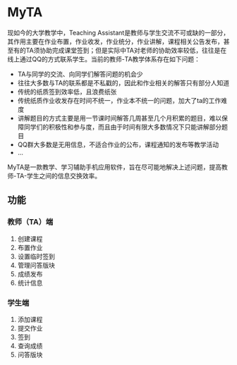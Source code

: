 # MyTA

现如今的大学教学中，Teaching Assistant是教师与学生交流不可或缺的一部分，其作用主要在作业布置，作业收发，作业统分，作业讲解，课程相关公告发布，甚至有的TA须协助完成课堂签到；但是实际中TA对老师的协助效率较低，往往是在线上通过QQ的方式联系学生。当前的教师-TA教学体系存在如下问题：

- TA与同学的交流、向同学们解答问题的机会少
- 往往大多数与TA的联系都是不私戳的，因此和作业相关的解答只有部分人知道
- 传统的纸质签到效率低，且浪费纸张
- 传统纸质作业收发存在时间不统一，作业本不统一的问题，加大了ta的工作难度
- 讲解题目的方式主要是用一节课时间解答几周甚至几个月积累的题目，难以保障同学们的积极性和参与度，而且由于时间有限大多数情况下只能讲解部分题目
- QQ群大多数是无用信息，不适合作业的公布，课程通知的发布等教学活动
- ...

MyTA是一款教学、学习辅助手机应用软件，旨在尽可能地解决上述问题，提高教师-TA-学生之间的信息交换效率。

## 功能

### 教师（TA）端

1. 创建课程
2. 布置作业
3. 设置临时签到
4. 管理问答版块
5. 成绩发布
6. 统计信息

### 学生端

1. 添加课程
2. 提交作业
3. 签到
4. 查询成绩
5. 问答版块
